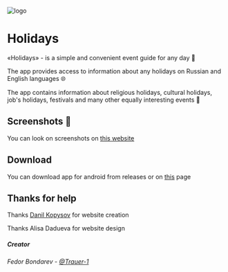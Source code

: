 ![logo](http://holidays-app.github.io/assets/icon.png)

# Holidays

«Holidays» - is a simple and convenient event guide for any day 📅

The app provides access to information about any holidays on Russian and English languages 🌐

The app contains information about religious holidays, cultural holidays, job's holidays, festivals and many other equally interesting events 🎉

## Screenshots 📱

You can look on screenshots on [this website][lending]

## Download

You can download app for android from releases or on [this][lending] page

## Thanks for help

Thanks [Danil Kopysov](https://github.com/adnjoj) for website creation

Thanks Alisa Dadueva for website design

##### Creator

_Fedor Bondarev - [@Trauer-1](https://github.com/Trauer-1)_

[lending]: https://holidays-app.github.io/
